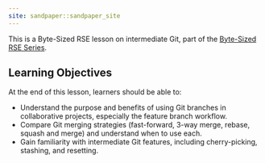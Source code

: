 ```yaml
---
site: sandpaper::sandpaper_site
---
```


This is a Byte-Sized RSE lesson on intermediate Git, part of the [Byte-Sized RSE Series](https://carpentries-incubator.github.io/byte-sized-rse-overview/).

## Learning Objectives

At the end of this lesson, learners should be able to:

- Understand the purpose and benefits of using Git branches in collaborative projects, especially the feature branch workflow.
- Compare Git merging strategies (fast-forward, 3-way merge, rebase, squash and merge) and understand when to use each.
- Gain familiarity with intermediate Git features, including cherry-picking, stashing, and resetting.
